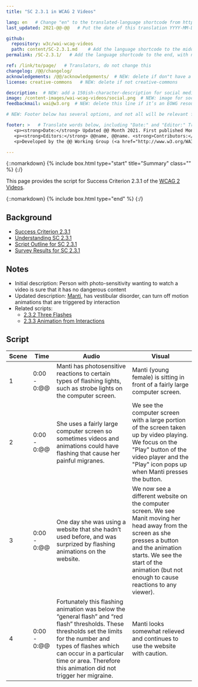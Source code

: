 ```yaml
---
title: "SC 2.3.1 in WCAG 2 Videos"

lang: en   # Change "en" to the translated-language shortcode from https://www.iana.org/assignments/language-subtag-registry/language-subtag-registry
last_updated: 2021-@@-@@   # Put the date of this translation YYYY-MM-DD (with month in the middle)

github:
  repository: w3c/wai-wcag-videos
  path: content/SC-2.3.1.md    # Add the language shortcode to the middle of the filename, for example: content/index.fr.md
permalink: /SC-2.3.1/   # Add the language shortcode to the end, with no slash at end, for example: /link/to/page/fr

ref: /link/to/page/   # Translators, do not change this
changelog: /@@/changelog/
acknowledgements: /@@/acknowledgements/  # NEW: delete if don"t have a separate acknowledgements page. And delete it in the footer below.
license: creative-commons   # NEW: delete if not creative-commons

description:  # NEW: add a 150ish-character-description for social media   # translate the description
image: /content-images/wai-wcag-videos/social.png  # NEW: image for social media
feedbackmail: wai@w3.org  # NEW: delete this line if it’s an EOWG resource (the default is wai-eo-editors@w3.org)

# NEW: Footer below has several options, and not all will be relevant for specific pages. (Ask Shawn if questions.)

footer: >   # Translate words below, including "Date:" and "Editor:" Translate the Working Group name. Leave the Working Group acronym in English. Do *not* change the dates in the footer below.
   <p><strong>Date:</strong> Updated @@ Month 2021. First published Month 20@@. CHANGELOG.</p>
   <p><strong>Editors:</strong> @@name, @@name. <strong>Contributors:</strong> @@name, @@name, and <a href=”https://www.w3.org/groups/wg/@@wg/participants”>participants of the @@WG</a>. ACKNOWLEDGEMENTS lists contributors and credits.</p>
   <p>Developed by the @@ Working Group (<a href="http://www.w3.org/WAI/@@/">@@WG</a>). Developed as part of the <a href="https://www.w3.org/WAI/@@/">WAI-@@ project</a>, @@co-funded by the European Commission.</p>

---
```


{::nomarkdown}
{% include box.html type="start" title="Summary" class="" %}
{:/}

This page provides the script for Success Criterion 2.3.1 of the [WCAG 2 Videos](https://wai-wcag-videos.netlify.app/overview/).

{::nomarkdown}
{% include box.html type="end" %}
{:/}

## Background

* [Success Criterion 2.3.1](https://www.w3.org/TR/WCAG22/#three-flashes-or-below-threshold)
* [Understanding SC 2.3.1](https://www.w3.org/WAI/WCAG22/Understanding/three-flashes-or-below-threshold.html)
* [Script Outline for SC 2.3.1](https://www.w3.org/WAI/EO/wiki/Video-Based_Resources/WCAG_Requirements#SC2-3-1)
* [Survey Results for SC 2.3.1](https://www.w3.org/2002/09/wbs/35532/Videos_WCAG_Squirrel/results#xSC231)

## Notes

* Initial description: Person with photo-sensitivity wanting to watch a video is sure that it has no dangerous content
* Updated description: [Manti](https://wai-wcag-videos.netlify.app/overview/#manti-she), has vestibular disorder, can turn off motion animations that are triggered by interaction
* Related scripts:
    * [2.3.2 Three Flashes](https://wai-wcag-videos.netlify.app/sc-2.3.2/)
    * [2.3.3 Animation from Interactions](https://wai-wcag-videos.netlify.app/sc-2.3.3/)

## Script

| Scene | Time | Audio | Visual |
| ----- | ---- | ----- | ------ |
| 1 | 0:00 - 0:@@ | Manti has photosensitive reactions to certain types of flashing lights, such as strobe lights on the computer screen. | Manti (young female) is sitting in front of a fairly large computer screen. |
| 2 | 0:00 - 0:@@ | She uses a fairly large computer screen so sometimes videos and animations could have flashing that cause her painful migranes. | We see the computer screen with a large portion of the screen taken up by video playing. We focus on the "Play" button of the video player and the "Play" icon pops up when Manti presses the button. |
| 3 | 0:00 - 0:@@ | One day she was using a website that she hadn’t used before, and was surprized by flashing animations on the website. | We now see a different website on the computer screen. We see Manit moving her head away from the screen as she presses a button and the animation starts. We see the start of the animation (but not enough to cause reactions to any viewer). |
| 4 | 0:00 - 0:@@ | Fortunately this flashing animation was below the “general flash” and “red flash” thresholds. These thresholds set the limits for the number and types of flashes which can occur in a particular time or area. Therefore this animation did not trigger her migraine. | Manti looks somewhat relieved and continues to use the website with caution. |
